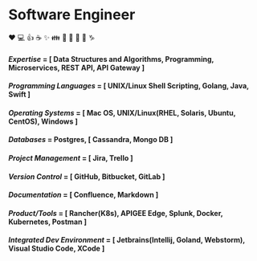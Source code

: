 # Software Engineer

:heart: :computer: :+1: :coffee: :sparkles: :family: :guitar: :microphone: :metal: :thinking: :capricorn:



#### *Expertise* = [ Data Structures and Algorithms, Programming, Microservices, REST API, API Gateway ]

#### *Programming Languages* = [ UNIX/Linux Shell Scripting, Golang, Java, Swift ]

#### *Operating Systems* = [ Mac OS, UNIX/Linux(RHEL, Solaris, Ubuntu, CentOS), Windows ]

#### *Databases* = Postgres, [ Cassandra, Mongo DB ]

#### *Project Management* = [ Jira, Trello ]

#### *Version Control* = [ GitHub, Bitbucket, GitLab ]

#### *Documentation* = [ Confluence, Markdown ]

#### *Product/Tools* = [ Rancher(K8s), APIGEE Edge, Splunk, Docker, Kubernetes, Postman ]

#### *Integrated Dev Environment* = [ Jetbrains(Intellij, Goland, Webstorm), Visual Studio Code, XCode ]


